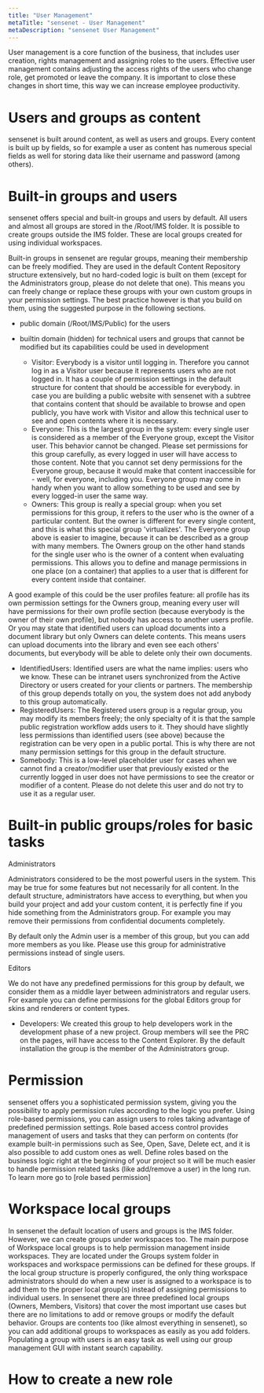```yaml
---
title: "User Management"
metaTitle: "sensenet - User Management"
metaDescription: "sensenet User Management"
---
```


User management is a core function of the business, that includes user creation, rights management and assigning roles to the users. Effective user management contains adjusting the access rights of the users who change role, get promoted or leave the company. It is important to close these changes in short time, this way we can increase employee productivity.

# Users and groups as content

sensenet is built around content, as well as users and groups. Every content is built up by fields, so for example a user as content has numerous special fields as well for storing data like their username and password (among others).

# Built-in groups and users

sensenet offers special and built-in groups and users by default. All users and almost all groups are stored in the /Root/IMS folder. It is possible to create groups outside the IMS folder. These are local groups created for using individual workspaces.

Built-in groups in sensenet are regular groups, meaning their membership can be freely modified. They are used in the default Content Repository structure extensively, but no hard-coded logic is built on them (except for the Administrators group, please do not delete that one). This means you can freely change or replace these groups with your own custom groups in your permission settings. The best practice however is that you build on them, using the suggested purpose in the following sections.

- public domain (/Root/IMS/Public) for the users

- builtin domain (hidden) for technical users and groups that cannot be modified but its capabilities could be used in development

   - Visitor: Everybody is a visitor until logging in. Therefore you cannot log in as a Visitor user because it represents users who are not logged in. It has a couple of permission settings in the default structure for content that should be accessible for everybody. in case you are building a public website with sensenet with a subtree that contains content that should be available to browse and open publicly, you have work with Visitor and allow this technical user to see and open contents where it is necessary.
   - Everyone: This is the largest group in the system: every single user is considered as a member of the Everyone group, except the Visitor user. This behavior cannot be changed. Please set permissions for this group carefully, as every logged in user will have access to those content. Note that you cannot set deny permissions for the Everyone group, because it would make that content inaccessible for - well, for everyone, including you. Everyone group may come in handy when you want to allow something to be used and see by every logged-in user the same way.
   - Owners: This group is really a special group: when you set permissions for this group, it refers to the user who is the owner of a particular content. But the owner is different for every single content, and this is what this special group 'virtualizes'. The Everyone group above is easier to imagine, because it can be described as a group with many members. The Owners group on the other hand stands for the single user who is the owner of a content when evaluating permissions. This allows you to define and manage permissions in one place (on a container) that applies to a user that is different for every content inside that container.

A good example of this could be the user profiles feature: all profile has its own permission settings for the Owners group, meaning every user will have permissions for their own profile section (because everybody is the owner of their own profile), but nobody has access to another users profile.
Or you may state that identified users can upload documents into a document library but only Owners can delete contents. This means users can upload documents into the library and even see each others' documents, but everybody will be able to delete only their own documents.
   - IdentifiedUsers: Identified users are what the name implies: users who we know. These can be intranet users synchronized from the Active Directory or users created for your clients or partners. The membership of this group depends totally on you, the system does not add anybody to this group automatically.
   - RegisteredUsers: The Registered users group is a regular group, you may modify its members freely; the only specialty of it is that the sample public registration workflow adds users to it. They should have slightly less permissions than identified users (see above) because the registration can be very open in a public portal. This is why there are not many permission settings for this group in the default structure.
   - Somebody: This is a low-level placeholder user for cases when we cannot find a creator/modifier user that previously existed or the currently logged in user does not have permissions to see the creator or modifier of a content. Please do not delete this user and do not try to use it as a regular user.

# Built-in public groups/roles for basic tasks

Administrators

Administrators considered to be the most powerful users in the system. This may be true for some features but not necessarily for all content. In the default structure, administrators have access to everything, but when you build your project and add your custom content, it is perfectly fine if you hide something from the Administrators group. For example you may remove their permissions from confidential documents completely.

By default only the Admin user is a member of this group, but you can add more members as you like. Please use this group for administrative permissions instead of single users.

Editors

We do not have any predefined permissions for this group by default, we consider them as a middle layer between administrators and regular users. For example you can define permissions for the global Editors group for skins and renderers or content types.


- Developers: We created this group to help developers work in the development phase of a new project. Group members will see the PRC on the pages, will have access to the Content Explorer. By the default installation the group is the member of the Administrators group.

# Permission
sensenet offers you a sophisticated permission system, giving you the possibility to apply permission rules according to the logic you prefer.
Using role-based permissions, you can assign users to roles taking advantage of predefined permission settings. Role based access control provides management of users and tasks that they can perform on contents (for example built-in permissions such as See, Open, Save, Delete ect, and it is also possible to add custom ones as well.
Define roles based on the business logic right at the beginning of your project so it will be much easier to handle permission related tasks (like add/remove a user) in the long run.
To learn more go to [role based permission]

# Workspace local groups
In sensenet the default location of users and groups is the IMS folder. However, we can create groups under workspaces too. The main purpose of Workspace local groups is to help permission management inside workspaces. They are located under the Groups system folder in workspaces and workspace permissions can be defined for these groups. If the local group structure is properly configured, the only thing workspace administrators should do when a new user is assigned to a workspace is to add them to the proper local group(s) instead of assigning permissions to individual users. In sensenet there are three predefined local groups (Owners, Members, Visitors) that cover the most important use cases but there are no limitations to add or remove groups or modify the default behavior. Groups are contents too (like almost everything in sensenet), so you can add additional groups to workspaces as easily as you add folders. Populating a group with users is an easy task as well using our group management GUI with instant search capability.

# How to create a new role
